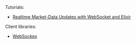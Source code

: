 Tutorials:

- [Realtime Market-Data Updates with WebSocket and Elixir](https://www.poeticoding.com/realtime-market-data-updates-with-elixir/)

Client libraries:
- [WebSockex](https://github.com/Azolo/websockex)

